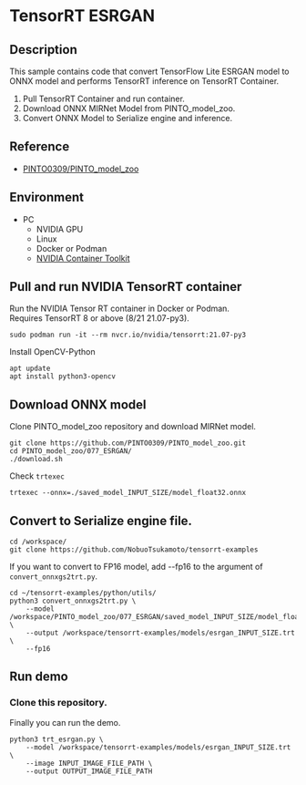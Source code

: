 # TensorRT ESRGAN

## Description
This sample contains code that convert TensorFlow Lite ESRGAN model to ONNX model and performs TensorRT inference on TensorRT Container.
1. Pull TensorRT Container and run container.
2. Download ONNX MIRNet Model from PINTO_model_zoo.
3. Convert ONNX Model to Serialize engine and inference.

## Reference
- [PINTO0309/PINTO_model_zoo](https://github.com/PINTO0309/PINTO_model_zoo)

## Environment
- PC
  - NVIDIA GPU
  - Linux
  - Docker or Podman
  - [NVIDIA Container Toolkit](https://github.com/NVIDIA/nvidia-docker)

## Pull and run NVIDIA TensorRT container
Run the NVIDIA Tensor RT container in Docker or Podman.  
Requires TensorRT 8 or above (8/21 21.07-py3).
```
sudo podman run -it --rm nvcr.io/nvidia/tensorrt:21.07-py3
```

Install OpenCV-Python
```
apt update
apt install python3-opencv
```

## Download ONNX model
Clone PINTO_model_zoo repository and download MIRNet model.
```
git clone https://github.com/PINTO0309/PINTO_model_zoo.git
cd PINTO_model_zoo/077_ESRGAN/
./download.sh
```

Check `trtexec`
```
trtexec --onnx=./saved_model_INPUT_SIZE/model_float32.onnx
```

## Convert to Serialize engine file.
```
cd /workspace/
git clone https://github.com/NobuoTsukamoto/tensorrt-examples
```

If you want to convert to FP16 model, add --fp16 to the argument of `convert_onnxgs2trt.py`.
```
cd ~/tensorrt-examples/python/utils/
python3 convert_onnxgs2trt.py \
    --model /workspace/PINTO_model_zoo/077_ESRGAN/saved_model_INPUT_SIZE/model_float32.onnx \
    --output /workspace/tensorrt-examples/models/esrgan_INPUT_SIZE.trt \
    --fp16
```

## Run demo

### Clone this repository.

Finally you can run the demo.
```
python3 trt_esrgan.py \
    --model /workspace/tensorrt-examples/models/esrgan_INPUT_SIZE.trt \
    --image INPUT_IMAGE_FILE_PATH \
    --output OUTPUT_IMAGE_FILE_PATH
```
